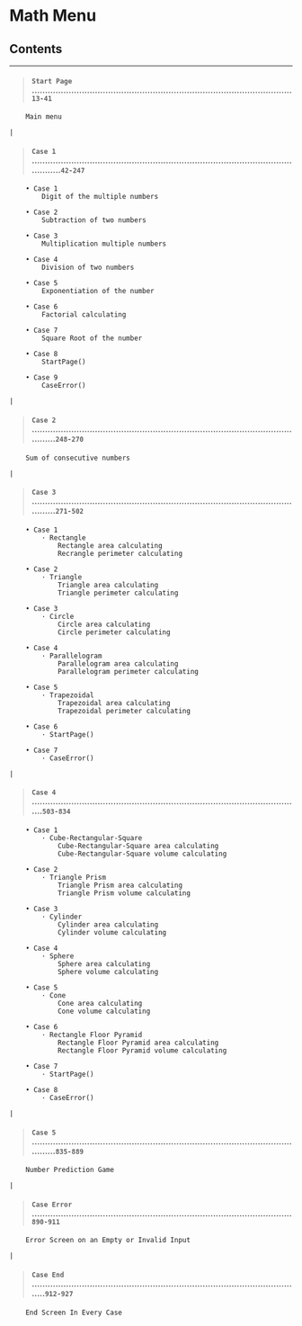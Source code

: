 # Math Menu


## Contents
---
>#### `Start Page` ...................................................................................................`13-41`
```
    Main menu
```
`|`
>#### `Case 1` ..............................................................................................................`42-247`
```
    • Case 1
        Digit of the multiple numbers

    • Case 2
        Subtraction of two numbers

    • Case 3
        Multiplication multiple numbers

    • Case 4
        Division of two numbers

    • Case 5
        Exponentiation of the number

    • Case 6
        Factorial calculating

    • Case 7
        Square Root of the number

    • Case 8
        StartPage()

    • Case 9
        CaseError()
```
`|`
>#### `Case 2` ............................................................................................................`248-270`
```
    Sum of consecutive numbers
```
`|`
>#### `Case 3` ............................................................................................................`271-502`
```
    • Case 1
        · Rectangle
            Rectangle area calculating
            Recrangle perimeter calculating

    • Case 2
        · Triangle
            Triangle area calculating
            Triangle perimeter calculating

    • Case 3
        · Circle
            Circle area calculating
            Circle perimeter calculating

    • Case 4
        · Parallelogram
            Parallelogram area calculating
            Parallelogram perimeter calculating

    • Case 5
        · Trapezoidal
            Trapezoidal area calculating
            Trapezoidal perimeter calculating

    • Case 6
        · StartPage()

    • Case 7
        · CaseError()
```
`|`
>#### `Case 4` .......................................................................................................`503-834`
```
    • Case 1
        · Cube-Rectangular-Square
            Cube-Rectangular-Square area calculating
            Cube-Rectangular-Square volume calculating

    • Case 2
        · Triangle Prism
            Triangle Prism area calculating
            Triangle Prism volume calculating

    • Case 3
        · Cylinder
            Cylinder area calculating
            Cylinder volume calculating

    • Case 4
        · Sphere
            Sphere area calculating
            Sphere volume calculating

    • Case 5
        · Cone
            Cone area calculating
            Cone volume calculating

    • Case 6
        · Rectangle Floor Pyramid
            Rectangle Floor Pyramid area calculating
            Rectangle Floor Pyramid volume calculating

    • Case 7
        · StartPage()

    • Case 8
        · CaseError()

```
`|`
>#### `Case 5` ............................................................................................................`835-889`
```
    Number Prediction Game
```
`|`
>#### `Case Error` ...................................................................................................`890-911`
```
    Error Screen on an Empty or Invalid Input
```
`|`
>#### `Case End` ........................................................................................................`912-927`
```
    End Screen In Every Case
```
